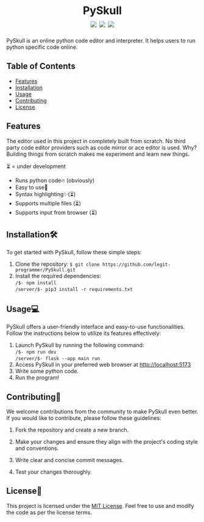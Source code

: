 <h1 align="center">
    PySkull<br>
    <img src="https://img.shields.io/badge/License-MIT-orange">
    <img src="https://img.shields.io/badge/Status-Development-blue">
    <img src="https://img.shields.io/badge/Contributions-Open-green">
</h1>


PySkull is an online python code editor and interpreter. It helps users to run python specific code online. 

## Table of Contents
- [Features](#features)
- [Installation](#installation)
- [Usage](#usage)
- [Contributing](#contributing)
- [License](#license)


## Features
The editor used in this project in completely built from scratch. No third party code editor providers such as code mirror or ace editor is used. Why? Building things from scratch makes me experiment and learn new things.

⏳ = under development
- Runs python code🔥 (obviously)
- Easy to use👶
- Syntax highlighting✨(⏳)
- Supports multiple files (⏳)
- Supports input from browser (⏳)

## Installation🛠

To get started with PySkull, follow these simple steps:

1. Clone the repository:
```$ git clone https://github.com/legit-programmer/PySkull.git```
2. Install the required dependencies:<br>
```/$- npm install```<br>
```/server/$- pip3 install -r requirements.txt```

## Usage💻

PySkull offers a user-friendly interface and easy-to-use functionalities. Follow the instructions below to utilize its features effectively:
1. Launch PySkull by running the following command:<br>
```/$- npm run dev```<br>
```/server/$- flask --app main run```
2. Access PySkull in your preferred web browser at [http://localhost:5173](http://localhost:5173)
3. Write some python code.
4. Run the program!

## Contributing💖

We welcome contributions from the community to make PySkull even better. If you would like to contribute, please follow these guidelines:

1. Fork the repository and create a new branch.

2. Make your changes and ensure they align with the project's coding style and conventions.

3. Write clear and concise commit messages.

4. Test your changes thoroughly.

## License📃

This project is licensed under the [MIT License](LICENSE). Feel free to use and modify the code as per the license terms.
